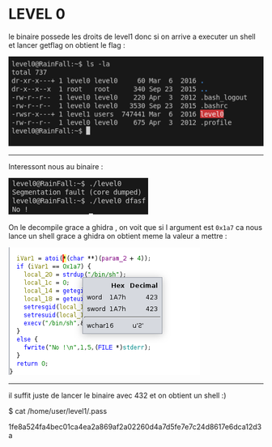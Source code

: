 # LEVEL 0

le binaire possede les droits de level1 donc si on arrive a executer un shell et lancer getflag on obtient le flag :

![alt text](image.png)

----

Interessont nous au binaire : 

![alt text](image-2.png)


On le decompile grace a ghidra , on voit que si l argument est `0x1a7` ca nous lance un shell
grace a ghidra on obtient meme la valeur a mettre :

![alt text](image-3.png)

----

il suffit juste de lancer le binaire avec 432 et on obtient un shell :)

$ cat /home/user/level1/.pass

1fe8a524fa4bec01ca4ea2a869af2a02260d4a7d5fe7e7c24d8617e6dca12d3a